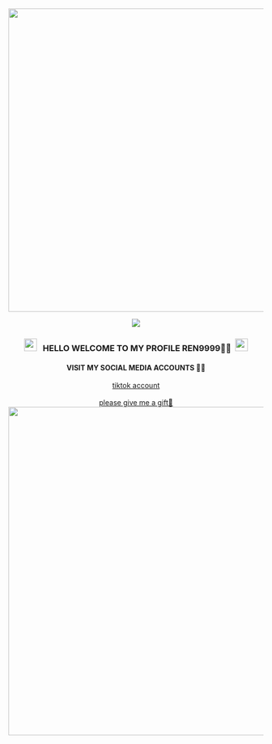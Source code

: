 </head>
<body><center><br>
<body oncontextmenu='return false;' onkeydown='return false;' onmousedown='return false;'>
<div id='font' align="center">
<div id=''>
<br>
<img src="https://b.top4top.io/s_3057kmatn0.jpg"width="550"height="600">

<!-- Github README -->

<p align="center"><img src="https://img.shields.io/badge/I Am %20REN9999- Skill Pemula-green?colorA=%23ff0000&colorB=%23017e40&style=flat-square">

</i></b></h3>
<h3 align="center">
  <img src="https://emoji.discord.st/emojis/768b108d-274f-4f44-a634-8477b16efce7.gif" width="25">
  &nbsp; HELLO WELCOME TO MY PROFILE REN9999🙋‍♂️&nbsp;
  <img src="https://emoji.discord.st/emojis/768b108d-274f-4f44-a634-8477b16efce7.gif" width="25">
<br>
<h4 color="purple">VISIT MY SOCIAL MEDIA ACCOUNTS 🙋‍♂️</h4>

<a href="https://www.tiktok.com/@sistem9999?_t=8pE5c0AekSe&_r=1">
tiktok account</a>
<br>
  <br>
<a href="https://saweria.co/Rensawer">please give me a gift🙏</a>
<center>
<a href="https://saweria.co/Rensawer">
  <img src="https://telegra.ph/file/83a2156398e75c559358d.jpg" style="width:950px;height:650px;"></img>
</a>
